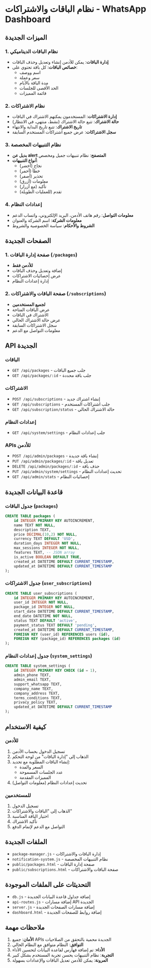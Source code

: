 # نظام الباقات والاشتراكات - WhatsApp Dashboard

## الميزات الجديدة

### 1. نظام الباقات الديناميكي
- **إدارة الباقات**: يمكن للأدمن إنشاء وتعديل وحذف الباقات
- **خصائص الباقات**: كل باقة تحتوي على:
  - اسم ووصف
  - سعر وعملة
  - مدة الباقة بالأيام
  - الحد الأقصى للجلسات
  - قائمة المميزات

### 2. نظام الاشتراكات
- **إدارة الاشتراكات**: المستخدمون يمكنهم الاشتراك في الباقات
- **حالة الاشتراك**: تتبع حالة الاشتراك (نشط، منتهي، في الانتظار)
- **تاريخ الاشتراك**: تتبع تاريخ البداية والانتهاء
- **سجل الاشتراكات**: عرض جميع اشتراكات المستخدم السابقة

### 3. نظام التنبيهات المخصصة
- **بديل عن alert المتصفح**: نظام تنبيهات جميل ومخصص
- **أنواع التنبيهات**:
  - نجاح (أخضر)
  - خطأ (أحمر)
  - تحذير (أصفر)
  - معلومات (أزرق)
  - تأكيد (مع أزرار)
  - تقدم (للعمليات الطويلة)

### 4. إعدادات النظام
- **معلومات التواصل**: رقم هاتف الأدمن، البريد الإلكتروني، واتساب الدعم
- **معلومات الشركة**: اسم الشركة والعنوان
- **الشروط والأحكام**: سياسة الخصوصية والشروط

## الصفحات الجديدة

### 1. صفحة إدارة الباقات (`/packages`)
- **للأدمن فقط**
- إضافة وتعديل وحذف الباقات
- عرض إحصائيات الاشتراكات
- إدارة إعدادات النظام

### 2. صفحة الباقات والاشتراكات (`/subscriptions`)
- **لجميع المستخدمين**
- عرض الباقات المتاحة
- الاشتراك في الباقات
- عرض حالة الاشتراك الحالي
- سجل الاشتراكات السابقة
- معلومات التواصل مع الدعم

## API الجديدة

### الباقات
- `GET /api/packages` - جلب جميع الباقات
- `GET /api/packages/:id` - جلب باقة محددة

### الاشتراكات
- `POST /api/subscriptions` - إنشاء اشتراك جديد
- `GET /api/subscriptions` - جلب اشتراكات المستخدم
- `GET /api/subscription/status` - حالة الاشتراك الحالي

### إعدادات النظام
- `GET /api/system/settings` - جلب إعدادات النظام

### APIs للأدمن
- `POST /api/admin/packages` - إنشاء باقة جديدة
- `PUT /api/admin/packages/:id` - تعديل باقة
- `DELETE /api/admin/packages/:id` - حذف باقة
- `PUT /api/admin/system/settings` - تحديث إعدادات النظام
- `GET /api/admin/stats` - إحصائيات النظام

## قاعدة البيانات الجديدة

### جدول الباقات (`packages`)
```sql
CREATE TABLE packages (
    id INTEGER PRIMARY KEY AUTOINCREMENT,
    name TEXT NOT NULL,
    description TEXT,
    price DECIMAL(10,2) NOT NULL,
    currency TEXT DEFAULT 'USD',
    duration_days INTEGER NOT NULL,
    max_sessions INTEGER NOT NULL,
    features TEXT, -- JSON array
    is_active BOOLEAN DEFAULT TRUE,
    created_at DATETIME DEFAULT CURRENT_TIMESTAMP,
    updated_at DATETIME DEFAULT CURRENT_TIMESTAMP
);
```

### جدول الاشتراكات (`user_subscriptions`)
```sql
CREATE TABLE user_subscriptions (
    id INTEGER PRIMARY KEY AUTOINCREMENT,
    user_id INTEGER NOT NULL,
    package_id INTEGER NOT NULL,
    start_date DATETIME DEFAULT CURRENT_TIMESTAMP,
    end_date DATETIME NOT NULL,
    status TEXT DEFAULT 'active',
    payment_status TEXT DEFAULT 'pending',
    created_at DATETIME DEFAULT CURRENT_TIMESTAMP,
    FOREIGN KEY (user_id) REFERENCES users (id),
    FOREIGN KEY (package_id) REFERENCES packages (id)
);
```

### جدول إعدادات النظام (`system_settings`)
```sql
CREATE TABLE system_settings (
    id INTEGER PRIMARY KEY CHECK (id = 1),
    admin_phone TEXT,
    admin_email TEXT,
    support_whatsapp TEXT,
    company_name TEXT,
    company_address TEXT,
    terms_conditions TEXT,
    privacy_policy TEXT,
    updated_at DATETIME DEFAULT CURRENT_TIMESTAMP
);
```

## كيفية الاستخدام

### للأدمن
1. تسجيل الدخول بحساب الأدمن
2. الذهاب إلى "إدارة الباقات" من لوحة التحكم
3. إنشاء الباقات المطلوبة مع تحديد:
   - السعر والمدة
   - عدد الجلسات المسموحة
   - المميزات المقدمة
4. تحديث إعدادات النظام (معلومات التواصل)

### للمستخدمين
1. تسجيل الدخول
2. الذهاب إلى "الباقات والاشتراكات"
3. اختيار الباقة المناسبة
4. تأكيد الاشتراك
5. التواصل مع الدعم لإتمام الدفع

## الملفات الجديدة

- `package-manager.js` - إدارة الباقات والاشتراكات
- `notification-system.js` - نظام التنبيهات المخصصة
- `public/packages.html` - صفحة إدارة الباقات
- `public/subscriptions.html` - صفحة الباقات والاشتراكات

## التحديثات على الملفات الموجودة

- `db.js` - إضافة جداول قاعدة البيانات الجديدة
- `api-routes.js` - إضافة مسارات API الجديدة
- `server.js` - إضافة مسارات الصفحات الجديدة
- `dashboard.html` - إضافة روابط للصفحات الجديدة

## ملاحظات مهمة

1. **الأمان**: جميع APIs الجديدة محمية بالتحقق من الصلاحيات
2. **التوافق**: النظام متوافق مع النظام الحالي
3. **الأداء**: تم إضافة فهارس لقاعدة البيانات لتحسين الأداء
4. **التجربة**: نظام التنبيهات يحسن تجربة المستخدم بشكل كبير
5. **المرونة**: يمكن للأدمن تعديل الباقات والإعدادات بسهولة
